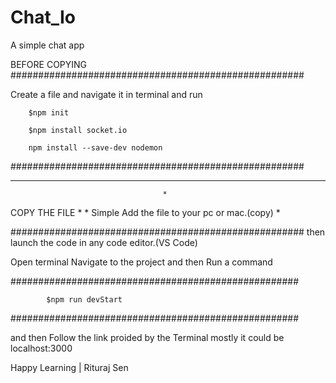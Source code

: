 # Chat_Io
A simple chat app

BEFORE COPYING
#####################################################

Create a file and navigate it in terminal and run

        $npm init
        
        $npm install socket.io
        
        npm install --save-dev nodemon

#####################################################
*******************************************************************************************************
								      *
COPY THE FILE							      *
								      *
Simple Add the file to your pc or mac.(copy)					      *

#####################################################
then launch the code in any code editor.(VS Code)

Open terminal Navigate to the project and then Run a command

####################################################

            $npm run devStart

####################################################

and then Follow the link proided by the Terminal mostly it could be localhost:3000



Happy Learning | Rituraj Sen
